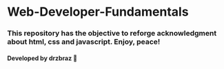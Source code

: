 # Web-Developer-Fundamentals

### This repository has the objective to reforge acknowledgment about html, css and javascript. Enjoy, peace!

#### Developed by drzbraz 🥳
